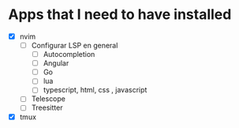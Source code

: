 # Apps that I need to have installed

- [x] nvim
    - [ ] Configurar LSP en general
        - [ ] Autocompletion
        - [ ] Angular
        - [ ] Go
        - [ ] lua
        - [ ] typescript, html, css , javascript
    - [ ] Telescope
    - [ ] Treesitter
- [x] tmux
